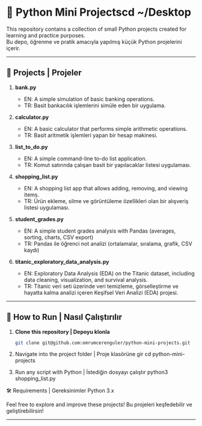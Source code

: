 # 🐍 Python Mini Projectscd ~/Desktop


This repository contains a collection of small Python projects created for learning and practice purposes.  
Bu depo, öğrenme ve pratik amacıyla yapılmış küçük Python projelerini içerir.  

---

## 📂 Projects | Projeler

1. **bank.py**
   - EN: A simple simulation of basic banking operations.
   - TR: Basit bankacılık işlemlerini simüle eden bir uygulama.

2. **calculator.py**
   - EN: A basic calculator that performs simple arithmetic operations.
   - TR: Basit aritmetik işlemleri yapan bir hesap makinesi.

3. **list_to_do.py**
   - EN: A simple command-line to-do list application.
   - TR: Komut satırında çalışan basit bir yapılacaklar listesi uygulaması.

4. **shopping_list.py**
   - EN: A shopping list app that allows adding, removing, and viewing items.
   - TR: Ürün ekleme, silme ve görüntüleme özellikleri olan bir alışveriş listesi uygulaması.

5. **student_grades.py**
   - EN: A simple student grades analysis with Pandas (averages, sorting, charts, CSV export)
   - TR: Pandas ile öğrenci not analizi (ortalamalar, sıralama, grafik, CSV kaydı)

6. **titanic_exploratory_data_analysis.py**  
   - EN: Exploratory Data Analysis (EDA) on the Titanic dataset, including data cleaning, visualization, and survival analysis.  
   - TR: Titanic veri seti üzerinde veri temizleme, görselleştirme ve hayatta kalma analizi içeren Keşifsel Veri Analizi (EDA) projesi.  

---

## 🚀 How to Run | Nasıl Çalıştırılır

1. **Clone this repository | Depoyu klonla**  
   ```bash
   git clone git@github.com:omrumcerenguler/python-mini-projects.git

2. Navigate into the project folder | Proje klasörüne gir
cd python-mini-projects

3. Run any script with Python | İstediğin dosyayı çalıştır
python3 shopping_list.py

🛠 Requirements | Gereksinimler
Python 3.x


Feel free to explore and improve these projects!
Bu projeleri keşfedebilir ve geliştirebilirsin!

---
